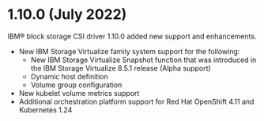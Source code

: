 # 1.10.0 (July 2022)

IBM® block storage CSI driver 1.10.0 added new support and enhancements.
- New IBM Storage Virtualize family system support for the following:
    - New IBM Storage Virtualize Snapshot function that was introduced in the IBM Storage Virtualize 8.5.1 release (Alpha support)
    - Dynamic host definition
    - Volume group configuration
- New kubelet volume metrics support
- Additional orchestration platform support for Red Hat OpenShift 4.11 and Kubernetes 1.24
